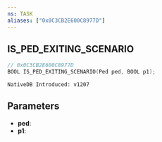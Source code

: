 ```yaml
---
ns: TASK
aliases: ["0x0C3CB2E600C8977D"]
---
```

## IS_PED_EXITING_SCENARIO

```c
// 0x0C3CB2E600C8977D
BOOL IS_PED_EXITING_SCENARIO(Ped ped, BOOL p1);
```

```
NativeDB Introduced: v1207
```

## Parameters
* **ped**:
* **p1**:
